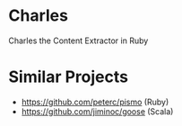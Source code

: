 Charles
=======

Charles the Content Extractor in Ruby

# Similar Projects

- https://github.com/peterc/pismo (Ruby)
- https://github.com/jiminoc/goose (Scala)